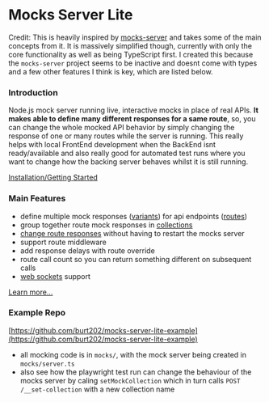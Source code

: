 # Mocks Server Lite

Credit: This is heavily inspired by [mocks-server](https://github.com/mocks-server/main) and takes some of the main concepts from it. It is massively simplified though, currently with only the core functionality as well as being TypeScript first. I created this because the `mocks-server` project seems to be inactive and doesnt come with types and a few other features I think is key, which are listed below.

### Introduction

Node.js mock server running live, interactive mocks in place of real APIs. **It makes able to define many different responses for a same route**, so, you can change the whole mocked API behavior by simply changing the response of one or many routes while the server is running. This really helps with local FrontEnd development when the BackEnd isnt ready/available and also really good for automated test runs where you want to change how the backing server behaves whilst it is still running.

[Installation/Getting Started](https://github.com/burt202/mocks-server-lite/blob/main/docs/learn.md)

### Main Features

- define multiple mock responses ([variants](https://github.com/burt202/mocks-server-lite/blob/main/docs/learn.md#routes--variants)) for api endpoints ([routes](https://github.com/burt202/mocks-server-lite/blob/main/docs/learn.md#routes--variants))
- group together route mock responses in [collections](https://github.com/burt202/mocks-server-lite/blob/main/docs/learn.md#collections)
- [change route responses](https://github.com/burt202/mocks-server-lite/blob/main/docs/learn.md#change-collection) without having to restart the mocks server
- support route middleware
- add response delays with route override
- route call count so you can return something different on subsequent calls
- [web sockets](https://github.com/burt202/mocks-server-lite/blob/main/docs/learn.md#web-sockets) support

[Learn more...](https://github.com/burt202/mocks-server-lite/blob/main/docs/learn.md)

### Example Repo

[https://github.com/burt202/mocks-server-lite-example](https://github.com/burt202/mocks-server-lite-example)

- all mocking code is in `mocks/`, with the mock server being created in `mocks/server.ts`
- also see how the playwright test run can change the behaviour of the mocks server by caling `setMockCollection` which in turn calls `POST /__set-collection` with a new collection name
